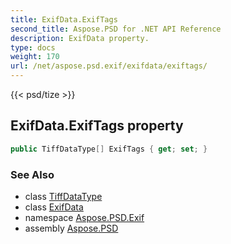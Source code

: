 ```yaml
---
title: ExifData.ExifTags
second_title: Aspose.PSD for .NET API Reference
description: ExifData property. 
type: docs
weight: 170
url: /net/aspose.psd.exif/exifdata/exiftags/
---
```

{{< psd/tize >}}
## ExifData.ExifTags property

```csharp
public TiffDataType[] ExifTags { get; set; }
```

### See Also

* class [TiffDataType](../../../aspose.psd.fileformats.tiff/tiffdatatype/)
* class [ExifData](../)
* namespace [Aspose.PSD.Exif](../../exifdata/)
* assembly [Aspose.PSD](../../../)



